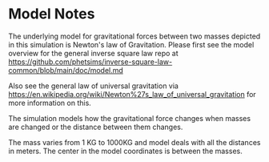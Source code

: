 Model Notes
===========

The underlying model for gravitational forces between two masses depicted in this simulation is Newton's law of Gravitation.
Please first see the model overview for the general inverse square law repo at 
https://github.com/phetsims/inverse-square-law-common/blob/main/doc/model.md

Also see the general law of universal gravitation via 
https://en.wikipedia.org/wiki/Newton%27s_law_of_universal_gravitation for more information on this.

The simulation models how the gravitational force changes when masses are changed or the distance between them changes.

The mass varies from 1 KG to 1000KG and model deals with all the distances in meters. The center in the model 
coordinates is between the masses.
